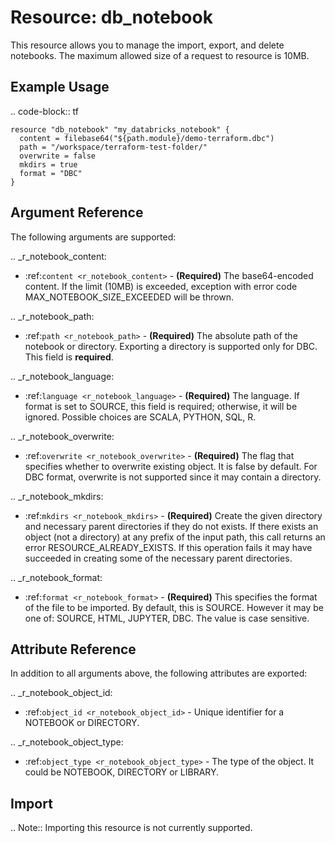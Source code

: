 # Resource: db_notebook

This resource allows you to manage the import, export, and delete notebooks. The maximum allowed size of a 
request to resource is 10MB. 


## Example Usage

.. code-block:: tf

    resource "db_notebook" "my_databricks_notebook" {
      content = filebase64("${path.module}/demo-terraform.dbc")
      path = "/workspace/terraform-test-folder/"
      overwrite = false
      mkdirs = true
      format = "DBC"
    }
    
## Argument Reference

The following arguments are supported:

.. _r_notebook_content:
* :ref:`content <r_notebook_content>` - **(Required)** The base64-encoded content. If the limit (10MB) is exceeded, 
exception with error code MAX_NOTEBOOK_SIZE_EXCEEDED will be thrown.

.. _r_notebook_path:
* :ref:`path <r_notebook_path>` - **(Required)** 	The absolute path of the notebook or directory. 
Exporting a directory is supported only for DBC. This field is **required**.

.. _r_notebook_language:
* :ref:`language <r_notebook_language>` - **(Required)** The language. If format is set to SOURCE, 
this field is required; otherwise, it will be ignored. Possible choices are SCALA, PYTHON, SQL, R.

.. _r_notebook_overwrite:
* :ref:`overwrite <r_notebook_overwrite>` - **(Required)** The flag that specifies whether to overwrite existing object. 
It is false by default. For DBC format, overwrite is not supported since it may contain a directory.

.. _r_notebook_mkdirs:
* :ref:`mkdirs <r_notebook_mkdirs>` - **(Required)** Create the given directory and necessary parent directories 
if they do not exists. If there exists an object (not a directory) at any prefix of the input path, this call 
returns an error RESOURCE_ALREADY_EXISTS. If this operation fails it may have succeeded in creating some of the necessary parent directories.

.. _r_notebook_format:
* :ref:`format <r_notebook_format>` - **(Required)** This specifies the format of the file to be imported. 
By default, this is SOURCE. However it may be one of: SOURCE, HTML, JUPYTER, DBC. The value is case sensitive.

## Attribute Reference

In addition to all arguments above, the following attributes are exported:

.. _r_notebook_object_id:
* :ref:`object_id <r_notebook_object_id>` - Unique identifier for a NOTEBOOK or DIRECTORY.

.. _r_notebook_object_type:
* :ref:`object_type <r_notebook_object_type>` - 	The type of the object. It could be NOTEBOOK, DIRECTORY or LIBRARY.

## Import

.. Note:: Importing this resource is not currently supported.